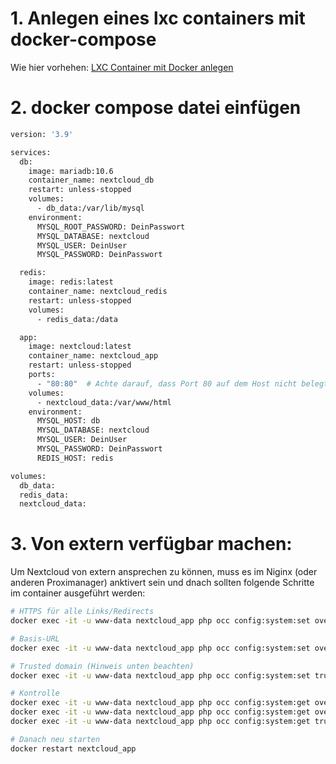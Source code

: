 # 1. Anlegen eines lxc containers mit docker-compose
Wie hier vorhehen: [LXC Container mit Docker anlegen](https://github.com/BenAhrdt/SmartHome/blob/main/Proxmox/Docker/LXC%20Container%20mit%20Docker%20anlegen.md)

# 2. docker compose datei einfügen

```bash
version: '3.9'

services:
  db:
    image: mariadb:10.6
    container_name: nextcloud_db
    restart: unless-stopped
    volumes:
      - db_data:/var/lib/mysql
    environment:
      MYSQL_ROOT_PASSWORD: DeinPasswort
      MYSQL_DATABASE: nextcloud
      MYSQL_USER: DeinUser
      MYSQL_PASSWORD: DeinPasswort

  redis:
    image: redis:latest
    container_name: nextcloud_redis
    restart: unless-stopped
    volumes:
      - redis_data:/data

  app:
    image: nextcloud:latest
    container_name: nextcloud_app
    restart: unless-stopped
    ports:
      - "80:80"  # Achte darauf, dass Port 80 auf dem Host nicht belegt ist
    volumes:
      - nextcloud_data:/var/www/html
    environment:
      MYSQL_HOST: db
      MYSQL_DATABASE: nextcloud
      MYSQL_USER: DeinUser
      MYSQL_PASSWORD: DeinPasswort
      REDIS_HOST: redis

volumes:
  db_data:
  redis_data:
  nextcloud_data:
```

# 3. Von extern verfügbar machen:
Um Nextcloud von extern ansprechen zu können, muss es im Niginx (oder anderen Proximanager) anktivert sein und dnach sollten folgende Schritte im container ausgeführt werden:

```bash
# HTTPS für alle Links/Redirects
docker exec -it -u www-data nextcloud_app php occ config:system:set overwriteprotocol --value=https

# Basis-URL
docker exec -it -u www-data nextcloud_app php occ config:system:set overwrite.cli.url --value="https://Deine.Subdomain.xy"

# Trusted domain (Hinweis unten beachten)
docker exec -it -u www-data nextcloud_app php occ config:system:set trusted_domains 0 --value="Deine.Subdomain.xy"

# Kontrolle
docker exec -it -u www-data nextcloud_app php occ config:system:get overwriteprotocol
docker exec -it -u www-data nextcloud_app php occ config:system:get overwrite.cli.url
docker exec -it -u www-data nextcloud_app php occ config:system:get trusted_domains

# Danach neu starten
docker restart nextcloud_app

```
